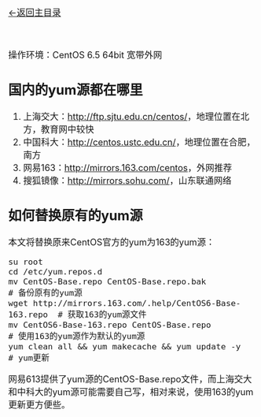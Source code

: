 [<font size=4>←返回主目录<font>](../README.md)
</br></br></br>

操作环境：CentOS 6.5 64bit 宽带外网

## 国内的yum源都在哪里

1.	上海交大：<http://ftp.sjtu.edu.cn/centos/>，地理位置在北方，教育网中较快
2.	中国科大：<http://centos.ustc.edu.cn/>，地理位置在合肥，南方
3.	网易163：<http://mirrors.163.com/centos>，外网推荐
4.	搜狐镜像：<http://mirrors.sohu.com/>，山东联通网络


## 如何替换原有的yum源

本文将替换原来CentOS官方的yum为163的yum源：

```shell
su root
cd /etc/yum.repos.d
mv CentOS-Base.repo CentOS-Base.repo.bak                 # 备份原有的yum源
wget http://mirrors.163.com/.help/CentOS6-Base-163.repo  # 获取163的yum源文件
mv CentOS6-Base-163.repo CentOS-Base.repo                # 使用163的yum源作为默认的yum源
yum clean all && yum makecache && yum update -y          # yum更新
```

网易613提供了yum源的CentOS-Base.repo文件，而上海交大和中科大的yum源可能需要自己写，相对来说，使用163的yum更新更方便些。
